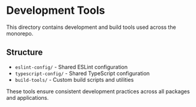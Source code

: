 # Development Tools

This directory contains development and build tools used across the monorepo.

## Structure

- `eslint-config/` - Shared ESLint configuration
- `typescript-config/` - Shared TypeScript configuration
- `build-tools/` - Custom build scripts and utilities

These tools ensure consistent development practices across all packages and applications.
